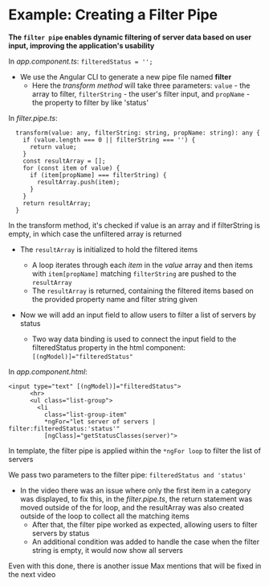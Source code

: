 # Example: Creating a Filter Pipe

**The `filter pipe` enables dynamic filtering of server data based on user input, improving the application's usability**

In _app.component.ts_:
`filteredStatus = '';`

- We use the Angular CLI to generate a new pipe file named **filter**
  - Here the _transform method_ will take three parameters: `value` - the array to filter, `filterString` - the user's filter input, and `propName` - the property to filter by like 'status'

In _filter.pipe.ts_:

```
  transform(value: any, filterString: string, propName: string): any {
    if (value.length === 0 || filterString === '') {
      return value;
    }
    const resultArray = [];
    for (const item of value) {
      if (item[propName] === filterString) {
        resultArray.push(item);
      }
    }
    return resultArray;
  }
```

In the transform method, it's checked if value is an array and if filterString is empty, in which case the unfiltered array is returned

- The `resultArray` is initialized to hold the filtered items

  - A loop iterates through each _item_ in the _value_ array and then items with `item[propName]` matching `filterString` are pushed to the `resultArray`

  * The `resultArray` is returned, containing the filtered items based on the provided property name and filter string given

- Now we will add an input field to allow users to filter a list of servers by status
  - Two way data binding is used to connect the input field to the filteredStatus property in the html component: `[(ngModel)]="filteredStatus"`

In _app.component.html_:

```
<input type="text" [(ngModel)]="filteredStatus">
      <hr>
      <ul class="list-group">
        <li
          class="list-group-item"
          *ngFor="let server of servers | filter:filteredStatus:'status'"
          [ngClass]="getStatusClasses(server)">
```

In template, the filter pipe is applied within the `*ngFor loop` to filter the list of servers

We pass two parameters to the filter pipe:
`filteredStatus and 'status'`

- In the video there was an issue where only the first item in a category was displayed, to fix this, in the _filter.pipe.ts_, the return statement was moved outside of the for loop, and the resultArray was also created outside of the loop to collect all the matching items
  - After that, the filter pipe worked as expected, allowing users to filter servers by status
  - An additional condition was added to handle the case when the filter string is empty, it would now show all servers

Even with this done, there is another issue Max mentions that will be fixed in the next video
